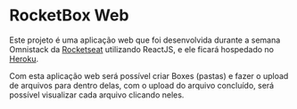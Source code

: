 # RocketBox Web

Este projeto é uma aplicação web que foi desenvolvida durante a semana Omnistack da [Rocketseat](https://rocketseat.com.br) utilizando ReactJS, e ele ficará hospedado no [Heroku](https://www.heroku.com/).

Com esta aplicação web será possível criar Boxes (pastas) e fazer o upload de arquivos para dentro delas, com o upload do arquivo concluído, será possível visualizar cada arquivo clicando neles.
